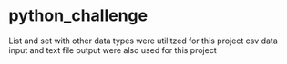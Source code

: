 # python_challenge

List and set with other data types were utilitzed for this project
csv data input and text file output were also used for this project
